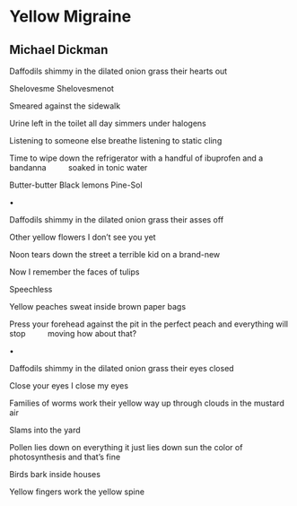 # Yellow Migraine
## Michael Dickman
Daffodils shimmy
in the dilated onion grass
their hearts out

Shelovesme Shelovesmenot

Smeared
against the sidewalk

Urine left in the toilet all day simmers under halogens

Listening
to someone else breathe
listening to static cling

Time to wipe down the refrigerator with a handful of ibuprofen and a bandanna
         soaked in tonic water

Butter-butter
Black lemons
Pine-Sol


•


Daffodils shimmy
in the dilated onion grass
their asses off

Other yellow flowers I don’t see you yet

Noon
tears down the street
a terrible kid
on a brand-new

Now I remember the faces of tulips

Speechless

Yellow peaches
sweat inside brown
paper bags

Press your forehead against the pit in the perfect peach and everything will
stop
         moving how about that?


•


Daffodils shimmy
in the dilated onion grass
their eyes closed

Close your eyes I close my eyes

Families of worms work their yellow way up through clouds in the mustard air

Slams into the yard

Pollen
lies down on everything
it just lies down
sun the color of
photosynthesis and
that’s fine

Birds bark inside houses

Yellow fingers work the yellow spine